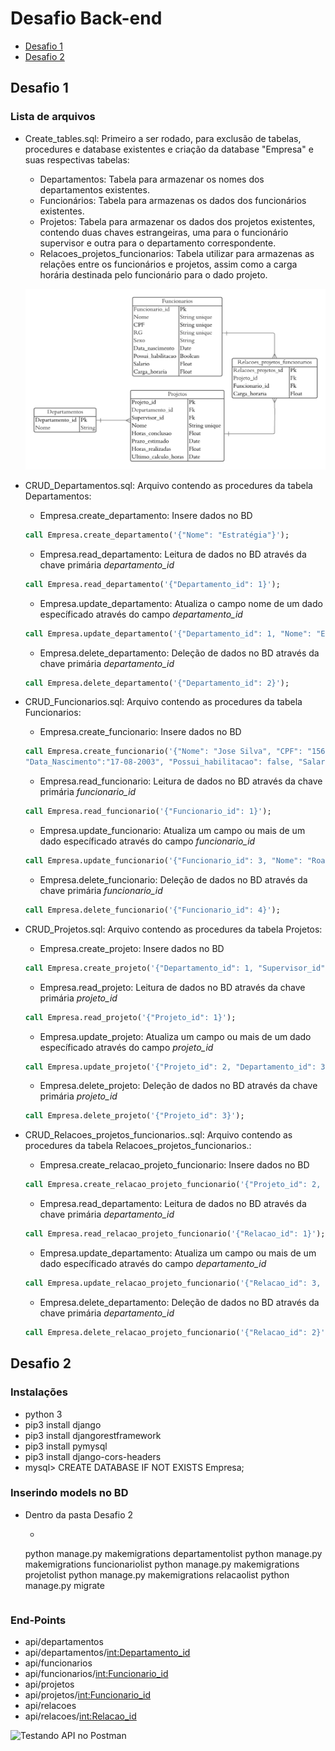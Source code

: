 ﻿# Desafio Back-end

- [Desafio 1](#Desafio1)
- [Desafio 2](#Desafio2)

## Desafio 1

### Lista de arquivos

- Create_tables.sql: Primeiro a ser rodado, para exclusão de tabelas, procedures e database existentes e criação da database "Empresa" e suas respectivas tabelas:
    - Departamentos: Tabela para armazenar os nomes dos departamentos existentes.
    - Funcionários: Tabela para armazenas os dados dos funcionários existentes.
    - Projetos: Tabela para armazenar os dados dos projetos existentes, contendo duas chaves estrangeiras, uma para o funcionário supervisor e outra para o departamento correspondente.
    - Relacoes_projetos_funcionarios: Tabela utilizar para armazenas as relações entre os funcionários e projetos, assim como a carga horária destinada pelo funcionário para o dado projeto.

    ![Modelagem de dados do BD](https://github.com/AmandaACLucio/CAM_teste_desenvolvedor/blob/master/Modelagem.png)


- CRUD_Departamentos.sql: Arquivo contendo as procedures da tabela Departamentos:
    - Empresa.create_departamento: Insere dados no BD
    ```sql
    call Empresa.create_departamento('{"Nome": "Estratégia"}');
    ```
    - Empresa.read_departamento: Leitura de dados no BD através da chave primária *departamento_id*
    ```sql
    call Empresa.read_departamento('{"Departamento_id": 1}');
    ```
    - Empresa.update_departamento: Atualiza o campo nome de um dado específicado através do campo *departamento_id*
    ```sql
    call Empresa.update_departamento('{"Departamento_id": 1, "Nome": "Estratégia e Gestão"}');
    ```
    - Empresa.delete_departamento: Deleção de dados no BD através da chave primária *departamento_id*
    ```sql
    call Empresa.delete_departamento('{"Departamento_id": 2}');
    ```

- CRUD_Funcionarios.sql: Arquivo contendo as procedures da tabela Funcionarios:
    - Empresa.create_funcionario: Insere dados no BD
    ```sql
    call Empresa.create_funcionario('{"Nome": "Jose Silva", "CPF": "15612553", "RG":"15546333", "Sexo": "M", 
    "Data_Nascimento":"17-08-2003", "Possui_habilitacao": false, "Salario":1700, "Carga_horaria":20.5}');
    ```
    - Empresa.read_funcionario: Leitura de dados no BD através da chave primária *funcionario_id*
    ```sql
    call Empresa.read_funcionario('{"Funcionario_id": 1}');
    ```
    - Empresa.update_funcionario: Atualiza um campo ou mais de um dado específicado através do campo *funcionario_id*
    ```sql
    call Empresa.update_funcionario('{"Funcionario_id": 3, "Nome": "Roane Silveira"}');
    ```
    - Empresa.delete_funcionario: Deleção de dados no BD através da chave primária *funcionario_id*
    ```sql
    call Empresa.delete_funcionario('{"Funcionario_id": 4}');
    ```

- CRUD_Projetos.sql: Arquivo contendo as procedures da tabela Projetos:
    - Empresa.create_projeto: Insere dados no BD
    ```sql
    call Empresa.create_projeto('{"Departamento_id": 1, "Supervisor_id": 1, "Nome": "CAM Back",  "Horas_conclusao": 54.5, "Prazo_estimado": "14-6-2023", "Horas_realizadas": 20.5, "Ultimo_calculo_horas":"14-1-2023"}');
    ```
    - Empresa.read_projeto: Leitura de dados no BD através da chave primária *projeto_id*
    ```sql
    call Empresa.read_projeto('{"Projeto_id": 1}');
    ```
    - Empresa.update_projeto: Atualiza um campo ou mais de um dado específicado através do campo *projeto_id*
    ```sql
    call Empresa.update_projeto('{"Projeto_id": 2, "Departamento_id": 3, "Supervisor_id": 3}');
    ```
    - Empresa.delete_projeto: Deleção de dados no BD através da chave primária *projeto_id*
    ```sql
    call Empresa.delete_projeto('{"Projeto_id": 3}');
    ```
- CRUD_Relacoes_projetos_funcionarios..sql: Arquivo contendo as procedures da tabela Relacoes_projetos_funcionarios.:
    - Empresa.create_relacao_projeto_funcionario: Insere dados no BD
    ```sql
    call Empresa.create_relacao_projeto_funcionario('{"Projeto_id": 2, "Funcionario_id": 2, "Carga_horaria": 20.5}');    
    ```
    - Empresa.read_departamento: Leitura de dados no BD através da chave primária *departamento_id*
    ```sql
    call Empresa.read_relacao_projeto_funcionario('{"Relacao_id": 1}');
    ```
    - Empresa.update_departamento: Atualiza um campo ou mais de um dado específicado através do campo *departamento_id*
    ```sql
    call Empresa.update_relacao_projeto_funcionario('{"Relacao_id": 3, "Carga_horaria": 14.5}');    
    ```
    - Empresa.delete_departamento: Deleção de dados no BD através da chave primária *departamento_id*
    ```sql
    call Empresa.delete_relacao_projeto_funcionario('{"Relacao_id": 2}');
    ```



## Desafio 2

### Instalações
- python 3
- pip3 install django
- pip3 install djangorestframework
- pip3 install pymysql
- pip3 install django-cors-headers
- mysql> CREATE DATABASE IF NOT EXISTS Empresa;

### Inserindo models no BD
- Dentro da pasta Desafio 2
    - ```shell
    python manage.py makemigrations departamentolist
    python manage.py makemigrations funcionariolist
    python manage.py makemigrations projetolist
    python manage.py makemigrations relacaolist
    python manage.py migrate
    ```

### End-Points
- api/departamentos
- api/departamentos/<int:Departamento_id>
- api/funcionarios
- api/funcionarios/<int:Funcionario_id>
- api/projetos
- api/projetos/<int:Funcionario_id>
- api/relacoes
- api/relacoes/<int:Relacao_id>

![Testando API no Postman](https://github.com/AmandaACLucio/CAM_teste_desenvolvedor/blob/master/Desafio_2/Modelagem.png)